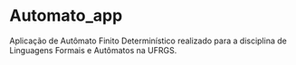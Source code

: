 # Automato_app
Aplicação de Autômato Finito Determinístico realizado para a disciplina de Linguagens Formais e Autômatos na UFRGS.
